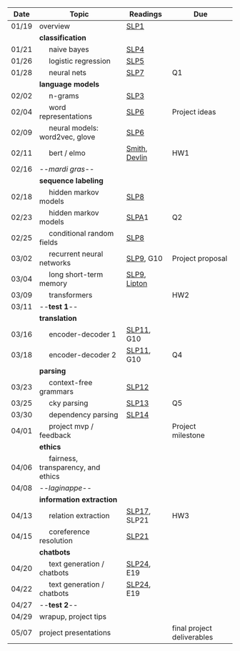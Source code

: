 | Date  | Topic                                 | Readings                      | Due           | 
| ----- |---------------------------------------|-------------------------------|---------------|
| 01/19 | overview                              | [SLP1](r/slp1.pdf) |               |
| | **classification** |
| 01/21 | &nbsp;&nbsp;&nbsp;&nbsp; naive bayes                           | [SLP4](r/slp4.pdf)
| 01/26 | &nbsp;&nbsp;&nbsp;&nbsp; logistic regression                   | [SLP5](r/slp5.pdf)
| 01/28 | &nbsp;&nbsp;&nbsp;&nbsp; neural nets                           | [SLP7](r/slp7.pdf)                              | Q1
| | **language models** |
| 02/02 | &nbsp;&nbsp;&nbsp;&nbsp; n-grams                               | [SLP3](r/slp3.pdf)                             | 
| 02/04 | &nbsp;&nbsp;&nbsp;&nbsp; word representations                  | [SLP6](r/slp6.pdf)                             | Project ideas
| 02/09 | &nbsp;&nbsp;&nbsp;&nbsp; neural models: word2vec, glove        | [SLP6](r/slp6.pdf)                             |
| 02/11 | &nbsp;&nbsp;&nbsp;&nbsp; bert / elmo                           | [Smith](https://arxiv.org/pdf/1902.06006.pdf), [Devlin](https://arxiv.org/pdf/1810.04805.pdf) |  HW1
| 02/16 | --*mardi gras*--
| | **sequence labeling** |
| 02/18 | &nbsp;&nbsp;&nbsp;&nbsp; hidden markov models                  | [SLP8](r/slp8.pdf)
| 02/23 | &nbsp;&nbsp;&nbsp;&nbsp; hidden markov models                  | [SLPA](r/slpA.pdf)1   | Q2
| 02/25 | &nbsp;&nbsp;&nbsp;&nbsp; conditional random fields             | [SLP8](r/slp8.pdf)          
| 03/02 | &nbsp;&nbsp;&nbsp;&nbsp; recurrent neural networks             | [SLP9](r/slp9.pdf), G10     | Project proposal
| 03/04 | &nbsp;&nbsp;&nbsp;&nbsp; long short-term memory                | [SLP9](r/slp9.pdf), [Lipton](https://arxiv.org/abs/1506.00019)
| 03/09 | &nbsp;&nbsp;&nbsp;&nbsp; transformers                          |               | HW2 
| 03/11 | --**test 1**--                           |               |
| | **translation** |
| 03/16 | &nbsp;&nbsp;&nbsp;&nbsp; encoder-decoder 1                     | [SLP11](r/slp11.pdf), G10
| 03/18 | &nbsp;&nbsp;&nbsp;&nbsp; encoder-decoder 2                     | [SLP11](r/slp11.pdf), G10    | Q4
| | **parsing** |
| 03/23 | &nbsp;&nbsp;&nbsp;&nbsp; context-free grammars                 | [SLP12](r/slp12.pdf)
| 03/25 | &nbsp;&nbsp;&nbsp;&nbsp; cky parsing                           | [SLP13](r/slp13.pdf)         | Q5
| 03/30 | &nbsp;&nbsp;&nbsp;&nbsp; dependency parsing                    | [SLP14](r/slp14.pdf)
| 04/01 | &nbsp;&nbsp;&nbsp;&nbsp; project mvp / feedback                |               | Project milestone
| | **ethics** |
| 04/06 | &nbsp;&nbsp;&nbsp;&nbsp;  fairness, transparency, and ethics   | 
| 04/08 |  --*laginappe*--
| | **information extraction** |
| 04/13 | &nbsp;&nbsp;&nbsp;&nbsp; relation extraction                   | [SLP17](r/slp17.pdf), SLP21  | HW3 
| 04/15 | &nbsp;&nbsp;&nbsp;&nbsp; coreference resolution                | [SLP21](r/slp21.pdf)
| | **chatbots** |
| 04/20 | &nbsp;&nbsp;&nbsp;&nbsp; text generation / chatbots            | [SLP24](r/slp24.pdf), E19
| 04/22 | &nbsp;&nbsp;&nbsp;&nbsp; text generation / chatbots            | [SLP24](r/slp24.pdf), E19
| 04/27 | --**test 2**--                            |                |
| 04/29 | wrapup, project tips                  | 
| 05/07 | project presentations                                          |               | final project deliverables
